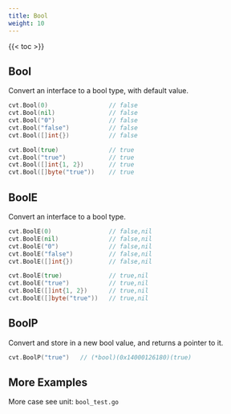```yaml
---
title: Bool
weight: 10
---
```


{{< toc >}}



## Bool
Convert an interface to a bool type, with default value.

```go
cvt.Bool(0)                 // false
cvt.Bool(nil)               // false
cvt.Bool("0")               // false
cvt.Bool("false")           // false
cvt.Bool([]int{})           // false

cvt.Bool(true)              // true
cvt.Bool("true")            // true
cvt.Bool([]int{1, 2})       // true
cvt.Bool([]byte("true"))    // true
```

## BoolE
Convert an interface to a bool type.

```go
cvt.BoolE(0)                // false,nil
cvt.BoolE(nil)              // false,nil
cvt.BoolE("0")              // false,nil
cvt.BoolE("false")          // false,nil
cvt.BoolE([]int{})          // false,nil

cvt.BoolE(true)             // true,nil
cvt.BoolE("true")           // true,nil
cvt.BoolE([]int{1, 2})      // true,nil
cvt.BoolE([]byte("true"))   // true,nil
```

## BoolP
Convert and store in a new bool value, and returns a pointer to it.

```go
cvt.BoolP("true")   // (*bool)(0x14000126180)(true)
```

## More Examples
More case see unit: `bool_test.go`

